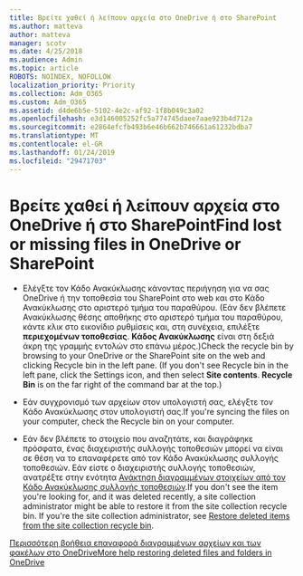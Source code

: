 ```yaml
---
title: Βρείτε χαθεί ή λείπουν αρχεία στο OneDrive ή στο SharePoint
ms.author: matteva
author: matteva
manager: scotv
ms.date: 4/25/2018
ms.audience: Admin
ms.topic: article
ROBOTS: NOINDEX, NOFOLLOW
localization_priority: Priority
ms.collection: Adm_O365
ms.custom: Adm_O365
ms.assetid: d4de6b5e-5102-4e2c-af92-1f8b049c3a02
ms.openlocfilehash: e3d146005252fc5a774745daee7aae923b4d712a
ms.sourcegitcommit: e2864efcfb493b6e46b662b746661a61232bdba7
ms.translationtype: MT
ms.contentlocale: el-GR
ms.lasthandoff: 01/24/2019
ms.locfileid: "29471703"
---
```

# <a name="find-lost-or-missing-files-in-onedrive-or-sharepoint"></a><span data-ttu-id="cdbb5-102">Βρείτε χαθεί ή λείπουν αρχεία στο OneDrive ή στο SharePoint</span><span class="sxs-lookup"><span data-stu-id="cdbb5-102">Find lost or missing files in OneDrive or SharePoint</span></span>

- <span data-ttu-id="cdbb5-p101">Ελέγξτε τον Κάδο Ανακύκλωσης κάνοντας περιήγηση για να σας OneDrive ή την τοποθεσία του SharePoint στο web και στο Κάδο Ανακύκλωσης στο αριστερό τμήμα του παραθύρου. (Εάν δεν βλέπετε Ανακύκλωσης θέσης αποθήκης στο αριστερό τμήμα του παραθύρου, κάντε κλικ στο εικονίδιο ρυθμίσεις και, στη συνέχεια, επιλέξτε **περιεχομένων τοποθεσίας**. **Κάδος Ανακύκλωσης** είναι στη δεξιά άκρη της γραμμής εντολών στο επάνω μέρος.)</span><span class="sxs-lookup"><span data-stu-id="cdbb5-p101">Check the recycle bin by browsing to your OneDrive or the SharePoint site on the web and clicking Recycle bin in the left pane. (If you don't see Recycle bin in the left pane, click the Settings icon, and then select **Site contents**. **Recycle Bin** is on the far right of the command bar at the top.)</span></span> 
    
- <span data-ttu-id="cdbb5-106">Εάν συγχρονισμό των αρχείων στον υπολογιστή σας, ελέγξτε τον Κάδο Ανακύκλωσης στον υπολογιστή σας.</span><span class="sxs-lookup"><span data-stu-id="cdbb5-106">If you're syncing the files on your computer, check the Recycle bin on your computer.</span></span> 
    
- <span data-ttu-id="cdbb5-p102">Εάν δεν βλέπετε το στοιχείο που αναζητάτε, και διαγράφηκε πρόσφατα, ένας διαχειριστής συλλογής τοποθεσιών μπορεί να είναι σε θέση να το επαναφέρετε από τον Κάδο Ανακύκλωσης συλλογής τοποθεσιών. Εάν είστε ο διαχειριστής συλλογής τοποθεσιών, ανατρέξτε στην ενότητα [Ανάκτηση διαγραμμένων στοιχείων από τον Κάδο Ανακύκλωσης συλλογής τοποθεσιών](https://go.microsoft.com/fwlink/?linkid=866439).</span><span class="sxs-lookup"><span data-stu-id="cdbb5-p102">If you don't see the item you're looking for, and it was deleted recently, a site collection administrator might be able to restore it from the site collection recycle bin. If you're the site collection administrator, see [Restore deleted items from the site collection recycle bin](https://go.microsoft.com/fwlink/?linkid=866439).</span></span>
    
[<span data-ttu-id="cdbb5-109">Περισσότερη βοήθεια επαναφορά διαγραμμένων αρχείων και των φακέλων στο OneDrive</span><span class="sxs-lookup"><span data-stu-id="cdbb5-109">More help restoring deleted files and folders in OneDrive</span></span>](https://go.microsoft.com/fwlink/?linkid=872872)
  

